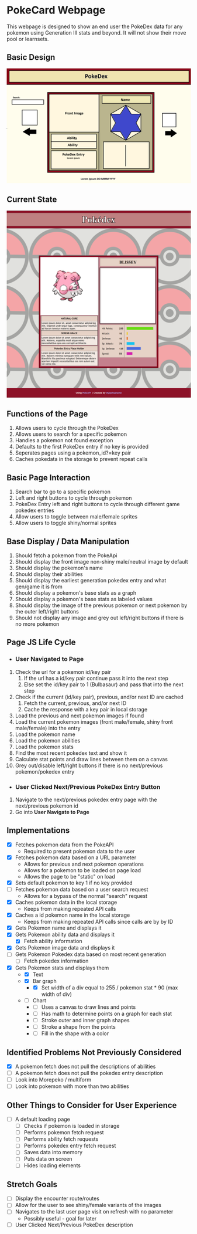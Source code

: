 # PokeCard Webpage
This webpage is designed to show an end user the PokeDex data for any pokemon using Generation III stats and beyond. It will not show their move pool or learnsets.

## Basic Design
![Pokédex Page Design](./designs/PokeDex%20Design.png)

## Current State
![Pokédex Current Design](./designs/current_snapshot.png)

## Functions of the Page
1. Allows users to cycle through the PokeDex
2. Allows users to search for a specific pokemon
3. Handles a pokemon not found exception
4. Defaults to the first PokeDex entry if no key is provided
5. Seperates pages using a pokemon_id?=key pair
6. Caches pokedata in the storage to prevent repeat calls

## Basic Page Interaction
1. Search bar to go to a specific pokemon
2. Left and right buttons to cycle through pokemon
3. PokeDex Entry left and right buttons to cycle through different game pokedex entries
4. Allow users to toggle between male/female sprites
5. Allow users to toggle shiny/normal sprites

## Base Display / Data Manipulation
1. Should fetch a pokemon from the PokeApi
2. Should display the front image non-shiny male/neutral image by default
3. Should display the pokemon's name
4. Should display their abilities
5. Should display the earliest generation pokedex entry and what gen/game it is from
6. Should display a pokemon's base stats as a graph
7. Should display a pokemon's base stats as labeled values
8. Should display the image of the previous pokemon or next pokemon by the outer left/right buttons
9. Should not display any image and grey out left/right buttons if there is no more pokemon

## Page JS Life Cycle
* ### User Navigated to Page
1. Check the url for a pokemon id/key pair
   1. If the url has a id/key pair continue pass it into the next step
   2. Else set the id/key pair to 1 (Bulbasaur) and pass that into the next step
2. Check if the current (id/key pair), previous, and/or next ID are cached
   1. Fetch the current, previous, and/or next ID
   2. Cache the response with a key pair in local storage
3. Load the previous and next pokemon images if found
4. Load the current pokemon images (front male/female, shiny front male/female) into the entry
5. Load the pokemon name
6. Load the pokemon abilities
7. Load the pokemon stats
8. Find the most recent pokedex text and show it
9. Calculate stat points and draw lines between them on a canvas
10. Grey out/disable left/right buttons if there is no next/previous pokemon/pokedex entry
* ### User Clicked Next/Previous PokeDex Entry Button
1. Navigate to the next/previous pokedex entry page with the next/previous pokemon id
2. Go into **User Navigate to Page**

## Implementations

- [X] Fetches pokemon data from the PokeAPI
   - Required to present pokemon data to the user
- [X] Fetches pokemon data based on a URL parameter
   - Allows for previous and next pokemon operations
   - Allows for a pokemon to be loaded on page load
   - Allows the page to be "static" on load
- [x] Sets default pokemon to key 1 if no key provided
- [ ] Fetches pokemon data based on a user search request
   - Allows for a bypass of the normal "search" request
- [X] Caches pokemon data in the local storage
   - Keeps from making repeated API calls
- [x] Caches a id pokemon name in the local storage
   - Keeps from making repeated API calls since calls are by by ID
- [x] Gets Pokemon name and displays it
- [x] Gets Pokemon ability data and displays it
   - [x] Fetch ability information
- [x] Gets Pokemon image data and displays it
- [ ] Gets Pokemon Pokedex data based on most recent generation
   - [ ] Fetch pokedex information
- [x] Gets Pokemon stats and displays them
   - - [x] Text
   - - [x] Bar graph
      - - [x] Set width of a div equal to 255 / pokemon stat * 90 (max width of div)
   - - [ ] Chart
      - - [ ] Uses a canvas to draw lines and points
      - - [ ] Has math to determine points on a graph for each stat
      - - [ ] Stroke outer and inner graph shapes
      - - [ ] Stroke a shape from the points
      - - [ ] Fill in the shape with a color

## Identified Problems Not Previously Considered
- [x] A pokemon fetch does not pull the descriptions of abilities
- [ ] A pokemon fetch does not pull the pokedex entry description
- [ ] Look into Morepeko / multiform
- [ ] Look into pokemon with more than two abilities

## Other Things to Consider for User Experience
- [ ] A default loading page
   - [ ] Checks if pokemon is loaded in storage
   - [ ] Performs pokemon fetch request
   - [ ] Performs ability fetch requests
   - [ ] Performs pokedex entry fetch request
   - [ ] Saves data into memory
   - [ ] Puts data on screen
   - [ ] Hides loading elements

## Stretch Goals
- [ ] Display the encounter route/routes
- [ ] Allow for the user to see shiny/female variants of the images
- [ ] Navigates to the last user page visit on refresh with no parameter
   - Possibly useful - goal for later
- [ ] User Clicked Next/Previous PokeDex description
